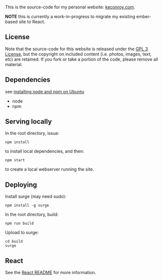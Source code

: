 This is the source-code for my personal website: [keconroy.com](http://www.keconroy.com).

**NOTE** this is currently a work-in-progress to migrate my existing ember-based
site to React.

## License

Note that the source-code for this website is released under the [GPL 3 License](./LICENSE), but the copyright on included content (i.e. photos, images, text, etc) are retained.  If you fork or take a portion of the code, please remove all material.


## Dependencies

see [installing node and npm on Ubuntu](https://tecadmin.net/install-latest-nodejs-npm-on-ubuntu/)

  * node
  * npm


## Serving locally

In the root directory, issue:

```
npm install
```

to install local dependencies, and then:

```
npm start
```

to create a local webserver running the site.


## Deploying

Install surge (may need sudo):

```
npm install -g surge
```

In the root directory, build:

```
npm run build
```

Upload to surge:
```
cd build
surge
```

## React

See the [React README](README_REACT.md) for more information.
